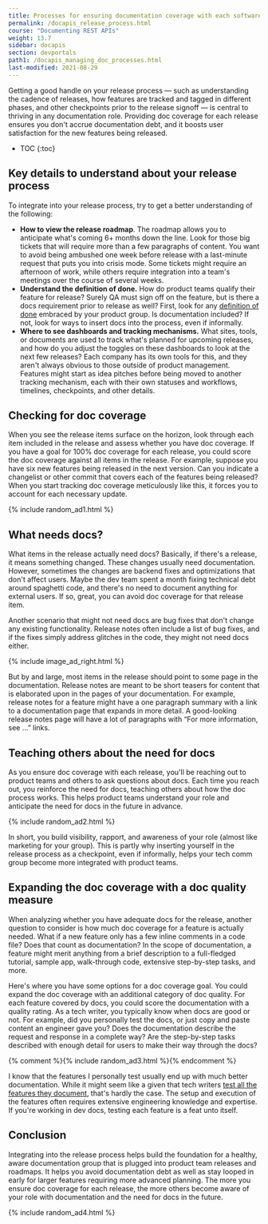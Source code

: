 ```yaml
---
title: Processes for ensuring documentation coverage with each software release
permalink: /docapis_release_process.html
course: "Documenting REST APIs"
weight: 13.7
sidebar: docapis
section: devportals
path1: /docapis_managing_doc_processes.html
last-modified: 2021-08-29
---
```


Getting a good handle on your release process &mdash; such as understanding the cadence of releases, how features are tracked and tagged in different phases, and other checkpoints prior to the release signoff &mdash; is central to thriving in any documentation role. Providing doc coverage for each release ensures you don't accrue documentation debt, and it boosts user satisfaction for the new features being released.

* TOC
{:toc}

## Key details to understand about your release process

To integrate into your release process, try to get a better understanding of the following:

* **How to view the release roadmap**. The roadmap allows you to anticipate what's coming 6+ months down the line. Look for those big tickets that will require more than a few paragraphs of content. You want to avoid being ambushed one week before release with a last-minute request that puts you into crisis mode. Some tickets might require an afternoon of work, while others require integration into a team's meetings over the course of several weeks.
* **Understand the definition of done.** How do product teams qualify their feature for release? Surely QA must sign off on the feature, but is there a docs requirement prior to release as well? First, look for any [definition of done](https://www.productplan.com/learn/agile-definition-of-done/) embraced by your product group. Is documentation included? If not, look for ways to insert docs into the process, even if informally.
* **Where to see dashboards and tracking mechanisms.** What sites, tools, or documents are used to track what's planned for upcoming releases, and how do you adjust the toggles on these dashboards to look at the next few releases? Each company has its own tools for this, and they aren't always obvious to those outside of product management. Features might start as idea pitches before being moved to another tracking mechanism, each with their own statuses and workflows, timelines, checkpoints, and other details.

## Checking for doc coverage

When you see the release items surface on the horizon, look through each item included in the release and assess whether you have doc coverage. If you have a goal for 100% doc coverage for each release, you could score the doc coverage against all items in the release. For example, suppose you have six new features being released in the next version. Can you indicate a changelist or other commit that covers each of the features being released? When you start tracking doc coverage meticulously like this, it forces you to account for each necessary update.

{% include random_ad1.html %}

## What needs docs?

What items in the release actually need docs? Basically, if there's a release, it means something changed. These changes usually need documentation. However, sometimes the changes are backend fixes and optimizations that don't affect users. Maybe the dev team spent a month fixing technical debt around spaghetti code, and there's no need to document anything for external users. If so, great, you can avoid doc coverage for that release item.

Another scenario that might not need docs are bug fixes that don't change any existing functionality. Release notes often include a list of bug fixes, and if the fixes simply address glitches in the code, they might not need docs either.

{% include image_ad_right.html %}

But by and large, most items in the release should point to some page in the documentation. Release notes are meant to be short teasers for content that is elaborated upon in the pages of your documentation. For example, release notes for a feature might have a one paragraph summary with a link to a documentation page that expands in more detail. A good-looking release notes page will have a lot of paragraphs with “For more information, see ...” links.

## Teaching others about the need for docs

As you ensure doc coverage with each release, you'll be reaching out to product teams and others to ask questions about docs. Each time you reach out, you reinforce the need for docs, teaching others about how the doc process works. This helps product teams understand your role and anticipate the need for docs in the future in advance.

{% include random_ad2.html %}

In short, you build visibility, rapport, and awareness of your role (almost like marketing for your group). This is partly why inserting yourself in the release process as a checkpoint, even if informally, helps your tech comm group become more integrated with product teams.

## Expanding the doc coverage with a doc quality measure

When analyzing whether you have adequate docs for the release, another question to consider is how much doc coverage for a feature is actually needed. What if a new feature only has a few inline comments in a code file? Does that count as documentation? In the scope of documentation, a feature might merit anything from a brief description to a full-fledged tutorial, sample app, walk-through code, extensive step-by-step tasks, and more.

Here's where you have some options for a doc coverage goal. You could expand the doc coverage with an additional category of doc quality. For each feature covered by docs, you could score the documentation with a quality rating. As a tech writer, you typically know when docs are good or not. For example, did you personally test the docs, or just copy and paste content an engineer gave you? Does the documentation describe the request and response in a complete way? Are the step-by-step tasks described with enough detail for users to make their way through the docs?

{% comment %}{% include random_ad3.html %}{% endcomment %}

I know that the features I personally test usually end up with much better documentation. While it might seem like a given that tech writers [test all the features they document](testingdocs.html), that's hardly the case. The setup and execution of the features often requires extensive engineering knowledge and expertise. If you're working in dev docs, testing each feature is a feat unto itself.

## Conclusion

Integrating into the release process helps build the foundation for a healthy, aware documentation group that is plugged into product team releases and roadmaps. It helps you avoid documentation debt as well as stay looped in early for larger features requiring more advanced planning. The more you ensure doc coverage for each release, the more others become aware of your role with documentation and the need for docs in the future.

{% include random_ad4.html %}
